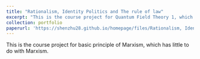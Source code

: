 ```yaml
---
title: "Rationalism, Identity Politics and The rule of law"
excerpt: "This is the course project for Quantum Field Theory 1, which introduces the basic concepts of quantum fields and representations, especially vector fields."
collection: portfolio
paperurl: 'https://shenzhu28.github.io/homepage/files/Rationalism, Identity Politics and Laws.pdf'
---
```


This is the course project for basic principle of Marxism, which has little to do with Marxism.
